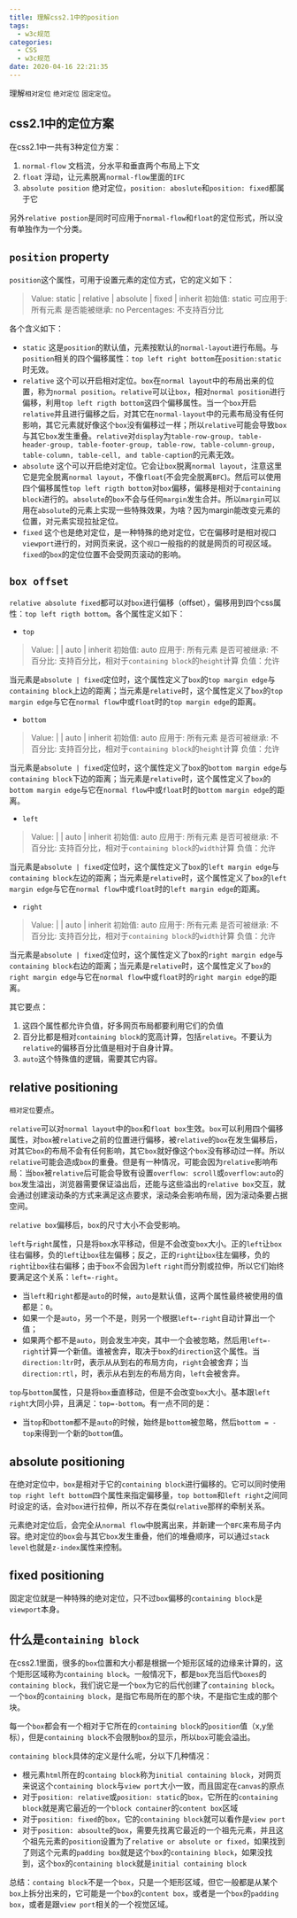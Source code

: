 ```yaml
---
title: 理解css2.1中的position
tags:
  - w3c规范
categories:
  - CSS
  - w3c规范
date: 2020-04-16 22:21:35
---
```



理解`相对定位` `绝对定位` `固定定位`。

<!-- more -->

## css2.1中的定位方案
在css2.1中一共有3种定位方案：
1. `normal-flow` 文档流，分水平和垂直两个布局上下文
2. `float` 浮动，让元素脱离`normal-flow`里面的`IFC`
3. `absolute position` 绝对定位，`position: aboslute`和`position: fixed`都属于它

另外`relative postion`是同时可应用于`normal-flow`和`float`的定位形式，所以没有单独作为一个分类。

## `position` property
`position`这个属性，可用于设置元素的定位方式，它的定义如下：
> Value:  	static | relative | absolute | fixed | inherit
初始值:  	static
可应用于:  	所有元素
是否能被继承:  	no
Percentages:  	不支持百分比

各个含义如下：
* `static` 这是`position`的默认值，元素按默认的`normal-layout`进行布局。与`position`相关的四个偏移属性：`top left right bottom`在`position:static`时无效。
* `relative` 这个可以开启相对定位。`box`在`normal layout`中的布局出来的位置，称为`normal position`。`relative`可以让`box`，相对`normal position`进行偏移，利用`top left rigth bottom`这四个偏移属性。当一个`box`开启`relative`并且进行偏移之后，对其它在`normal-layout`中的元素布局没有任何影响，其它元素就好像这个`box`没有偏移过一样；所以`relative`可能会导致`box`与其它`box`发生重叠。`relative`对`display`为`table-row-group, table-header-group, table-footer-group, table-row, table-column-group, table-column, table-cell, and table-caption`的元素无效。
* `absolute` 这个可以开启绝对定位。它会让`box`脱离`normal layout`，注意这里它是完全脱离`normal layout`，不像`float`(不会完全脱离`BFC`)。然后可以使用四个偏移属性`top left rigth bottom`对`box`偏移，偏移是相对于`containing block`进行的。`absolute`的`box`不会与任何`margin`发生合并。所以`margin`可以用在`absolute`的元素上实现一些特殊效果，为啥？因为margin能改变元素的位置，对元素实现拉扯定位。
* `fixed` 这个也是绝对定位，是一种特殊的绝对定位，它在偏移时是相对视口`viewport`进行的，对网页来说，这个`视口`一般指的的就是网页的可视区域。`fixed`的`box`的定位位置不会受网页滚动的影响。

## `box offset`
`relative absolute fixed`都可以对`box`进行偏移（offset），偏移用到四个css属性：`top left rigth bottom`。各个属性定义如下：
* `top`
> Value:  	<length> | <percentage> | auto | inherit
初始值:  	auto
应用于:  	所有元素
是否可被继承:  	不
百分比:  	支持百分比，相对于`containing block`的`height`计算
负值：允许

当元素是`absolute | fixed`定位时，这个属性定义了`box`的`top margin edge`与`containing block`上边的距离；当元素是`relative`时，这个属性定义了`box`的`top margin edge`与它在`normal flow`中或`float`时的`top margin edge`的距离。

* `bottom`
> Value:  	<length> | <percentage> | auto | inherit
初始值:  	auto
应用于:  	所有元素
是否可被继承:  	不
百分比:  	支持百分比，相对于`containing block`的`height`计算
负值：允许

当元素是`absolute | fixed`定位时，这个属性定义了`box`的`bottom margin edge`与`containing block`下边的距离；当元素是`relative`时，这个属性定义了`box`的`bottom margin edge`与它在`normal flow`中或`float`时的`bottom margin edge`的距离。

* `left`
> Value:  	<length> | <percentage> | auto | inherit
初始值:  	auto
应用于:  	所有元素
是否可被继承:  	不
百分比:  	支持百分比，相对于`containing block`的`width`计算
负值：允许

当元素是`absolute | fixed`定位时，这个属性定义了`box`的`left margin edge`与`containing block`左边的距离；当元素是`relative`时，这个属性定义了`box`的`left margin edge`与它在`normal flow`中或`float`时的`left margin edge`的距离。

* `right`
> Value:  	<length> | <percentage> | auto | inherit
初始值:  	auto
应用于:  	所有元素
是否可被继承:  	不
百分比:  	支持百分比，相对于`containing block`的`width`计算
负值：允许

当元素是`absolute | fixed`定位时，这个属性定义了`box`的`right margin edge`与`containing block`右边的距离；当元素是`relative`时，这个属性定义了`box`的`right margin edge`与它在`normal flow`中或`float`时的`right margin edge`的距离。

其它要点：
1. 这四个属性都允许负值，好多网页布局都要利用它们的负值
2. 百分比都是相对`containing block`的宽高计算，包括`relative`。不要认为`relative`的偏移百分比值是相对于自身计算。
3. `auto`这个特殊值的逻辑，需要其它内容。

## relative positioning
`相对定位`要点。

`relative`可以对`normal layout`中的`box`和`float box`生效。`box`可以利用四个偏移属性，对`box`被`relative`之前的位置进行偏移，被`relative`的`box`在发生偏移后，对其它`box`的布局不会有任何影响，其它`box`就好像这个`box`没有移动过一样。所以`relative`可能会造成`box`的重叠。但是有一种情况，可能会因为`relative`影响布局：当`box`被`relative`后可能会导致有设置`overflow: scroll`或`overflow:auto`的`box`发生溢出，浏览器需要保证溢出后，还能与这些溢出的`relative box`交互，就会通过创建滚动条的方式来满足这点要求，滚动条会影响布局，因为滚动条要占据空间。

`relative box`偏移后，`box`的尺寸大小不会受影响。

`left`与`right`属性，只是将`box`水平移动，但是不会改变`box`大小。正的`left`让`box`往右偏移，负的`left`让`box`往左偏移；反之，正的`right`让`box`往左偏移，负的`right`让`box`往右偏移；由于`box`不会因为`left` `right`而分割或拉伸，所以它们始终要满足这个关系：`left=-right`。
* 当`left`和`right`都是`auto`的时候，`auto`是默认值，这两个属性最终被使用的值都是：`0`。
* 如果一个是`auto`，另一个不是，则另一个根据`left=-right`自动计算出一个值；
* 如果两个都不是`auto`，则会发生冲突，其中一个会被忽略，然后用`left=-right`计算一个新值。谁被舍弃，取决于`box`的`direction`这个属性。当`direction:ltr`时，表示从从到右的布局方向，`right`会被舍弃；当`direction:rtl`，时，表示从右到左的布局方向，`left`会被舍弃。

`top`与`bottom`属性，只是将`box`垂直移动，但是不会改变`box`大小。基本跟`left right`大同小异，且满足：`top=-bottom`。有一点不同的是：
* 当`top`和`bottom`都不是`auto`的时候，始终是`bottom`被忽略，然后`bottom = -top`来得到一个新的`bottom`值。


## absolute positioning
在绝对定位中，`box`是相对于它的`containing block`进行偏移的。它可以同时使用`top right left bottom`四个属性来指定偏移量，`top bottom`和`left right`之间同时设定的话，会对`box`进行拉伸，所以不存在类似`relative`那样的牵制关系。

元素绝对定位后，会完全从`normal flow`中脱离出来，并新建一个`BFC`来布局子内容。绝对定位的`box`会与其它`box`发生重叠，他们的堆叠顺序，可以通过`stack level`也就是`z-index`属性来控制。

## fixed positioning 
固定定位就是一种特殊的绝对定位，只不过`box`偏移的`containing block`是`viewport`本身。

## 什么是`containing block`
在css2.1里面，很多的`box`位置和大小都是根据一个矩形区域的边缘来计算的，这个矩形区域称为`containing block`。一般情况下，都是`box`充当后代`boxes`的`containing block`，我们说它是一个`box`为它的后代创建了`containing block`。 一个`box`的`containing block`，是指它布局所在的那个块，不是指它生成的那个块。

每一个`box`都会有一个相对于它所在的`containing block`的`position`值（x,y坐标），但是`containing block`不会限制`box`的显示，所以`box`可能会溢出。

`containing block`具体的定义是什么呢，分以下几种情况：
* 根元素`html`所在的`containg block`称为`initial containing block`，对网页来说这个`containing block`与`view port`大小一致，而且固定在`canvas`的原点
* 对于`position: relative`或`position: static`的`box`，它所在的`containing block`就是离它最近的一个`block container`的`content box`区域
* 对于`position: fixed`的`box`，它的`containing block`就可以看作是`view port`
* 对于`position: absoulte`的`box`，需要先找离它最近的一个祖先元素，并且这个祖先元素的`position`设置为了`relative or absolute or fixed`，如果找到了则这个元素的`padding box`就是这个`box`的`containing block`，如果没找到，这个`box`的`containing block`就是`initial containing block`

总结：`containg block`不是一个`box`，只是一个矩形区域，但它一般都是从某个`box`上拆分出来的，它可能是一个`box`的`content box`，或者是一个`box`的`padding box`，或者是跟`view port`相关的一个视觉区域。


